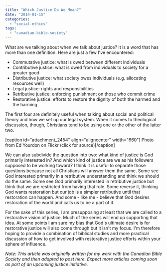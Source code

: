 ```yaml
---
title: "Which Justice Do We Mean?"
date: "2014-01-15"
categories: 
  - "social-ethics"
tags: 
  - "canadian-bible-society"
---
```


What are we talking about when we talk about justice? It is a word that has more than one definition. Here are just a few I've encountered:

- Commutative justice: what is owed between different individuals
- Contributive justice: what is owed from individuals to society for a greater good
- Distributive justice: what society owes individuals (e.g. allocating resources well)
- Legal justice: rights and responsibilities
- Retributive justice: enforcing punishment on those who commit crime
- Restorative justice: efforts to restore the dignity of both the harmed and the harming

<!--more-->The first four are definitely useful when talking about social and political theory and how we set up our legal system. When it comes to theological discussion, though, Christians tend to be using one or the other of the latter two.

\[caption id="attachment\_2454" align="aligncenter" width="660"\][](http://www.flickr.com/photos/yourdon/2905921539/in/photolist-5qMBev-5zsd2h-5Y3htE-5YoDKD-5YQ6Hk-62tQrZ-65vQmD-65DExN-6jkzoc-6tWDy1-6xHubk-6AZkWp-6MfnYW-6NUtyP-72nVFc-76Tp2K-grjkHh-7U3Yxz-9iqm5m-bc5dvr-9mAXTJ-b9Mpua-7Tx3yN-adtdJF-a5oF29-e4QTGi-83QkyR-boA4g9-abgs9Z-iFbjg2-85U1g4-dRsLkh-9XiLqb-cEmmDf-8QrsYL-7DWSkJ-9s97Hs-9dcW31-aBF7CW-7PHjwt-9hPaTt-9dHQxW/) Photo from Ed Yourdon on Flickr (click for source)\[/caption\]

We can also subdivide the question into two: what kind of justice is God primarily interested in? And which kind of justice are we as his followers supposed to be working toward? I think it is useful to separate those questions because not all Christians will answer them the same. Some see God interested primarily in a retributive understanding and think we should do the same. Some see God primarily interested in retributive justice but think that we are restricted from having that role. Some reverse it, thinking God wants restoration but our job is a simpler retributive until that restoration can happen. And some - like me - believe that God desires restoration of the world and calls us to be a part of it.

For the sake of this series, I am presupposing at least that we are called to a restorative vision of justice. Much of the series will end up supporting that idea. At some points I am sure my bias that God's ultimate desire is for restorative justice will also come through but it isn't my focus. I'm therefore hoping to provide a combination of biblical studies and more practical discussion of how to get involved with restorative justice efforts within your sphere of influence.

_Note: This article was originally written for my work with the Canadian Bible Society and then adapted to post here. Expect more articles coming soon as part of an upcoming justice initiative._

